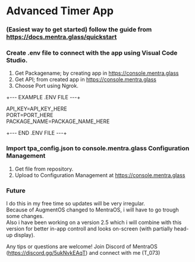 # Advanced Timer App

### (Easiest way to get started) follow the guide from https://docs.mentra.glass/quickstart

### Create .env file to connect with the app using Visual Code Studio.

1. Get Packagename; by creating app in https://console.mentra.glass
2. Get API; from created app in https://console.mentra.glass
3. Choose Port using Ngrok.


+--- EXAMPLE .ENV FILE ---+

API_KEY=API_KEY_HERE<br>
PORT=PORT_HERE<br>
PACKAGE_NAME=PACKAGE_NAME_HERE

+--- END .ENV FILE ---+

### Import tpa_config.json to console.mentra.glass Configuration Management

1. Get file from repository.
2. Upload to Configuration Management at https://console.mentra.glass

### Future

I do this in my free time so updates will be very irregular. <br>
Because of AugmentOS changed to MentraOS, i will have to go trough some changes. <br>
Also i have been working on a version 2.5 which i will combine with this version for better in-app controll and looks on-screen (with partially head-up display). 

Any tips or questions are welcome! Join Discord of MentraOS (https://discord.gg/5ukNvkEAqT) and connect with me (T_073)






